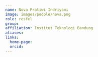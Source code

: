 ```yaml
---
name: Nova Pratiwi Indriyani
image: images/people/nova.png
role: resfel
group:
affiliation: Institut Teknologi Bandung
aliases:
links:
  home-page: 
  orcid:
---
```


